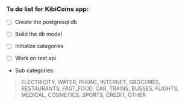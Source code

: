 ### To do list for KibiCoins app:
- [ ] Create the postgresql db
- [ ] Build the db model
- [ ] Initialize categories
- [ ] Work on rest api



- Sub categories:
> ELECTRICITY,
  WATER,
  PHONE,
  INTERNET,
  GROCERIES,
  RESTAURANTS,
  FAST_FOOD,
  CAR,
  TRAINS,
  BUSSES,
  FLIGHTS,
  MEDICAL,
  COSMETICS,
  SPORTS,
  CREDIT,
  OTHER